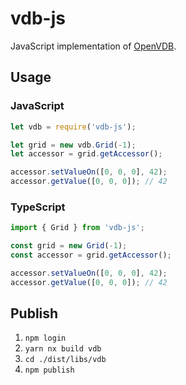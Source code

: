 # vdb-js

JavaScript implementation of [OpenVDB](https://www.openvdb.org/).

## Usage

### JavaScript

```javascript
let vdb = require('vdb-js');

let grid = new vdb.Grid(-1);
let accessor = grid.getAccessor();

accessor.setValueOn([0, 0, 0], 42);
accessor.getValue([0, 0, 0]); // 42
```

### TypeScript

```typescript
import { Grid } from 'vdb-js';

const grid = new Grid(-1);
const accessor = grid.getAccessor();

accessor.setValueOn([0, 0, 0], 42);
accessor.getValue([0, 0, 0]); // 42
```

## Publish

1. `npm login`
2. `yarn nx build vdb`
3. `cd ./dist/libs/vdb`
4. `npm publish`
